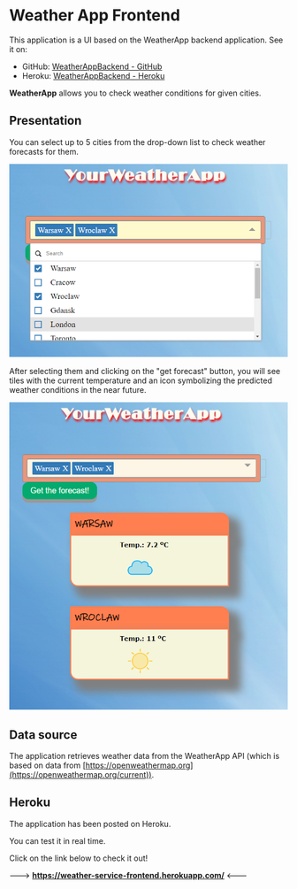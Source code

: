 
# Weather App Frontend

This application is a UI based on the WeatherApp backend application. See it on:
* GitHub: [WeatherAppBackend - GitHub](https://github.com/swietlik23/weather-app-backend)
* Heroku: [WeatherAppBackend - Heroku](https://weather-service-backend.herokuapp.com/swagger-ui.html)

__WeatherApp__ allows you to check weather conditions for given cities.


## Presentation

You can select up to 5 cities from the drop-down list to check weather forecasts for them.

![dropDownList](https://github.com/swietlik23/weather-app-frontend/blob/master/imagesToReadme/dropDownList.PNG)

After selecting them and clicking on the "get forecast" button, you will see tiles with the current temperature and an icon symbolizing the predicted weather conditions in the near future.

![tiles](https://github.com/swietlik23/weather-app-frontend/blob/master/imagesToReadme/tiles.PNG)
## Data source

The application retrieves weather data from the WeatherApp API (which is based on data from [https://openweathermap.org](https://openweathermap.org/current)).
## Heroku

The application has been posted on Heroku.

You can test it in real time.

Click on the link below to check it out!

---> __https://weather-service-frontend.herokuapp.com/__ <---
